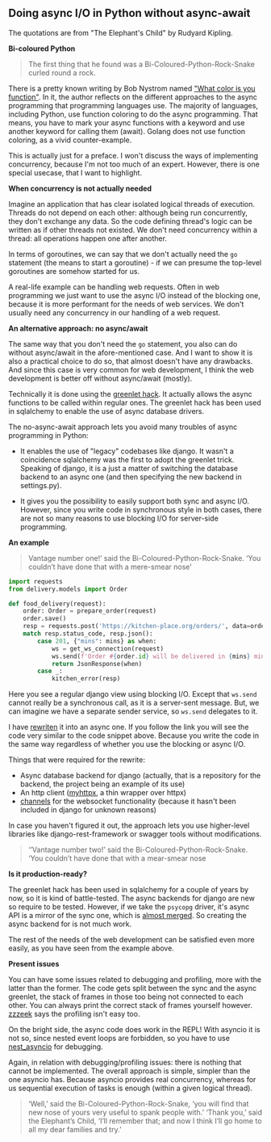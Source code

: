 ## Doing async I/O in Python without async-await

The quotations are from "The Elephant's Child" by Rudyard Kipling.

**Bi-coloured Python**

>The first thing that he found was a Bi-Coloured-Python-Rock-Snake curled round a rock.

There is a pretty known writing by Bob Nystrom named
["What color is you function"](https://journal.stuffwithstuff.com/2015/02/01/what-color-is-your-function/).
In it, the author reflects on the different approaches to the async programming that programming languages use.
The majority of languages, including Python, use function coloring to do the async programming.
That means, you have to mark your async functions with a keyword and use another keyword for calling them (await).
Golang does not use function coloring, as a vivid counter-example.

This is actually just for a preface.
I won't discuss the ways of implementing concurrency, because I'm not too much of an expert.
However, there is one special usecase, that I want to highlight.

**When concurrency is not actually needed**

Imagine an application that has clear isolated logical threads of execution.
Threads do not depend on each other: although being run concurrently, they don't exchange any data.
So the code defining thread's logic can be written as if other threads not existed.
 We don't need concurrency within a thread: all operations happen one after another.

 In terms of goroutines, we can say that we don't actually need the `go` statement (the means to start a goroutine) - if
 we can presume the top-level goroutines are somehow started for us.

 A real-life example can be handling web requests. Often  in web programming we just want to use the async I/O instead of the blocking
 one, because it is more performant for the needs of web services. We don't usually need any concurrency in our handling
 of a web request.

 **An alternative approach: no async/await**

The same way that you don't need the `go` statement, you also can do without async/await in the afore-mentioned case.
And I want to show it is also a practical choice to do so, that almost doesn't have any drawbacks.
And since this case is very common for web development, I think the web
development is better off without async/await (mostly).

Technically it is done using the [greenlet hack](https://github.com/Bi-Coloured-Python-Rock-Snake/greenhack).
It actually allows the async functions to be called within regular ones.
The greenlet hack has been used in sqlalchemy to enable the use of async database drivers.

The no-async-await approach lets you avoid many troubles of async programming in Python:

- It enables the use of "legacy" codebases like django. It wasn't a coincidence sqlalchemy was the first to adopt the greenlet trick. Speaking of django, it is a just a matter of switching the database backend to an async one (and then specifying the new backend in settings.py).

- It gives you the possibility to easily support both sync and async I/O. However,
  since you write code in synchronous style in both cases, there are not so many reasons to use blocking I/O for server-side programming.

**An example**

>Vantage number one!’ said the Bi-Coloured-Python-Rock-Snake. ‘You couldn’t have done that with a mere-smear nose'

```python
import requests
from delivery.models import Order

def food_delivery(request):
    order: Order = prepare_order(request)
    order.save()
    resp = requests.post('https://kitchen-place.org/orders/', data=order.as_dict())
    match resp.status_code, resp.json():
        case 201, {"mins": mins} as when:
            ws = get_ws_connection(request)
            ws.send(f'Order #{order.id} will be delivered in {mins} minutes.')
            return JsonResponse(when)
        case _:
            kitchen_error(resp)
```
Here you see a regular django view using blocking I/O.
Except that `ws.send` cannot really be a synchronous call,
as it is a server-sent message. But, we can imagine we have a separate sender service, so `ws.send` delegates to it.

I have [rewriten](https://github.com/Bi-Coloured-Python-Rock-Snake/pgbackend/blob/main/kitchen/views.py) it into an async one. If you follow the link you will see the code very similar to the code snippet above. Because you write the code in the same way regardless of whether you use the blocking or async I/O.

Things that were required for the rewrite:

- Async database backend for django (actually, that is a repository for the backend, the project being an example of its use)
- An http client ([myhttpx](https://github.com/Bi-Coloured-Python-Rock-Snake/pgbackend/blob/main/myhttpx.py), a thin wrapper over httpx)
- [channels](https://channels.readthedocs.io/en/stable/) for the websocket functionality (because it hasn't been included in django for unknown reasons)

In case you haven't figured it out, the approach lets you use higher-level libraries like
django-rest-framework or swagger tools without modifications.

>‘’Vantage number two!’ said the Bi-Coloured-Python-Rock-Snake. ‘You couldn’t have done that with a mear-smear nose

**Is it production-ready?**

The greenlet hack has been used in sqlalchemy for a couple of years by now, so it is kind of battle-tested. The async backends for django are new so require to be tested. However, if we take the `psycopg` driver, it's async API is a mirror of the sync one, which is [almost merged](https://github.com/django/django/pull/15687). So creating the async backend for is not much work.

The rest of the needs of the web development can be satisfied even more easily, as you have seen from the example above.

**Present issues**

You can have some issues related to debugging and profiling, more with the latter than the former.
The code gets split between the sync and the async greenlet, the stack of frames in those too being not connected to each other. You can always print the correct stack of frames yourself however. [zzzeek](https://github.com/zzzeek) says the profiling isn't easy too.

On the bright side, the async code does work in the REPL! With asyncio it is not so, since nested event loops are forbidden, so you have to use [nest_asyncio](https://github.com/erdewit/nest_asyncio) for debugging.

Again, in relation with debugging/profiling issues: there is nothing that cannot be implemented. The overall approach is simple, simpler than the one asyncio has. Because asyncio provides real concurrency, whereas for us sequential execution of tasks is enough (within a given logical thread).

> ‘Well,’ said the Bi-Coloured-Python-Rock-Snake, ‘you will find that new nose of yours very useful to spank people with.’
> ‘Thank you,’ said the Elephant’s Child, ‘I’ll remember that; and now I think I’ll go home to all my dear families and try.’